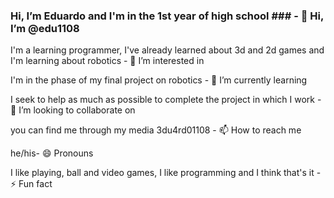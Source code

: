 ### Hi, I’m Eduardo and I'm in the 1st year of high school ### - 👋 Hi, I’m @edu1108

I'm a learning programmer, I've already learned about 3d and 2d games and I'm learning about robotics - 👀 I’m interested in

I'm in the phase of my final project on robotics - 🌱 I’m currently learning

I seek to help as much as possible to complete the project in which I work - 💞️ I’m looking to collaborate on

you can find me through my media 3du4rd01108 - 📫 How to reach me

he/his- 😄 Pronouns

I like playing, ball and video games, I like programming and I think that's it - ⚡ Fun fact

